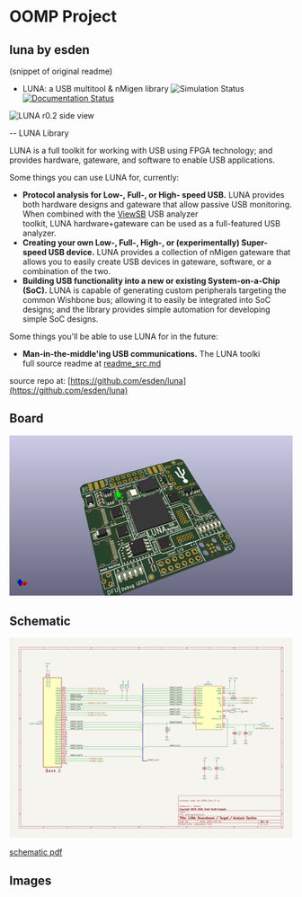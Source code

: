 # OOMP Project  
## luna  by esden  
  
(snippet of original readme)  
  
  
- LUNA: a USB multitool & nMigen library ![Simulation Status](https://github.com/greatscottgadgets/luna/workflows/simulations/badge.svg) [![Documentation Status](https://readthedocs.org/projects/luna/badge/?version=latest)](https://luna.readthedocs.io/en/latest/?badge=latest)  
  
![LUNA r0.2 side view](docs/images/board_readme_side.jpg)  
  
-- LUNA Library  
  
LUNA is a full toolkit for working with USB using FPGA technology; and provides hardware, gateware, and software to enable USB applications.  
  
Some things you can use LUNA for, currently:  
  
- **Protocol analysis for Low-, Full-, or High- speed USB.** LUNA provides both hardware designs and gateware that allow passive USB monitoring. When combined with the [ViewSB](https://github.com/usb-tools/viewsb) USB analyzer  
  toolkit, LUNA hardware+gateware can be used as a full-featured USB analyzer.  
- **Creating your own Low-, Full-, High-, or (experimentally) Super- speed USB device.** LUNA provides a collection of nMigen gateware that allows you to easily create USB devices in gateware, software, or a combination of the two.  
- **Building USB functionality into a new or existing System-on-a-Chip (SoC).** LUNA is capable of generating custom peripherals targeting the common Wishbone bus; allowing it to easily be integrated into SoC designs; and the library provides simple automation for developing simple SoC designs.  
  
Some things you'll be able to use LUNA for in the future:  
  
- **Man-in-the-middle'ing USB communications.** The LUNA toolki  
  full source readme at [readme_src.md](readme_src.md)  
  
source repo at: [https://github.com/esden/luna](https://github.com/esden/luna)  
## Board  
  
[![working_3d.png](working_3d_600.png)](working_3d.png)  
## Schematic  
  
[![working_schematic.png](working_schematic_600.png)](working_schematic.png)  
  
[schematic pdf](working_schematic.pdf)  
## Images  
